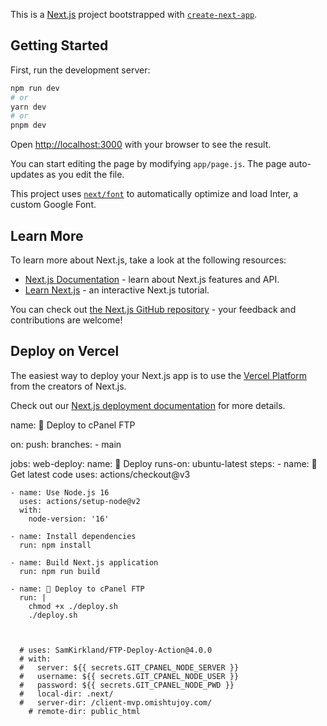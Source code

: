 This is a [Next.js](https://nextjs.org/) project bootstrapped with [`create-next-app`](https://github.com/vercel/next.js/tree/canary/packages/create-next-app).

## Getting Started

First, run the development server:

```bash
npm run dev
# or
yarn dev
# or
pnpm dev
```

Open [http://localhost:3000](http://localhost:3000) with your browser to see the result.

You can start editing the page by modifying `app/page.js`. The page auto-updates as you edit the file.

This project uses [`next/font`](https://nextjs.org/docs/basic-features/font-optimization) to automatically optimize and load Inter, a custom Google Font.

## Learn More

To learn more about Next.js, take a look at the following resources:

- [Next.js Documentation](https://nextjs.org/docs) - learn about Next.js features and API.
- [Learn Next.js](https://nextjs.org/learn) - an interactive Next.js tutorial.

You can check out [the Next.js GitHub repository](https://github.com/vercel/next.js/) - your feedback and contributions are welcome!

## Deploy on Vercel

The easiest way to deploy your Next.js app is to use the [Vercel Platform](https://vercel.com/new?utm_medium=default-template&filter=next.js&utm_source=create-next-app&utm_campaign=create-next-app-readme) from the creators of Next.js.

Check out our [Next.js deployment documentation](https://nextjs.org/docs/deployment) for more details.


  <!-- # uses: SamKirkland/FTP-Deploy-Action@v4.3.4 -->
  name: 🚀 Deploy to cPanel FTP

on: 
  push:
    branches:
      - main

jobs:
  web-deploy:
    name: 🎉 Deploy
    runs-on: ubuntu-latest
    steps:
    - name: 🚚 Get latest code
      uses: actions/checkout@v3

    - name: Use Node.js 16
      uses: actions/setup-node@v2
      with:
        node-version: '16'

    - name: Install dependencies
      run: npm install
      
    - name: Build Next.js application
      run: npm run build
    
    - name: 📂 Deploy to cPanel FTP
      run: |
        chmod +x ./deploy.sh
        ./deploy.sh
    


      # uses: SamKirkland/FTP-Deploy-Action@4.0.0
      # with:
      #   server: ${{ secrets.GIT_CPANEL_NODE_SERVER }}
      #   username: ${{ secrets.GIT_CPANEL_NODE_USER }}
      #   password: ${{ secrets.GIT_CPANEL_NODE_PWD }}
      #   local-dir: .next/
      #   server-dir: /client-mvp.omishtujoy.com/
        # remote-dir: public_html
